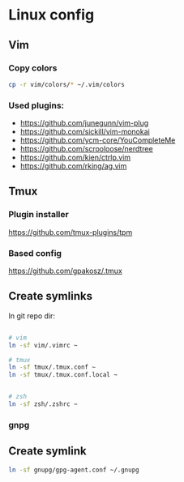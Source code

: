 # Linux config

## Vim

### Copy colors

```bash
cp -r vim/colors/* ~/.vim/colors
```

### Used plugins:

- https://github.com/junegunn/vim-plug
- https://github.com/sickill/vim-monokai
- https://github.com/ycm-core/YouCompleteMe
- https://github.com/scrooloose/nerdtree
- https://github.com/kien/ctrlp.vim
- https://github.com/rking/ag.vim

## Tmux

### Plugin installer

https://github.com/tmux-plugins/tpm

### Based config

https://github.com/gpakosz/.tmux

## Create symlinks

In git repo dir:
```bash

# vim
ln -sf vim/.vimrc ~

# tmux
ln -sf tmux/.tmux.conf ~
ln -sf tmux/.tmux.conf.local ~


# zsh
ln -sf zsh/.zshrc ~
```

### gnpg

## Create symlink

```bash
ln -sf gnupg/gpg-agent.conf ~/.gnupg
```
